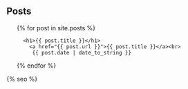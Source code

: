 


## Posts
<ul>
  {% for post in site.posts %}

      <h1>{{ post.title }}</h1>
        <a href="{{ post.url }}">{{ post.title }}</a><br>
         {{ post.date | date_to_string }}

  {% endfor %}
</ul>
 {% seo %}
